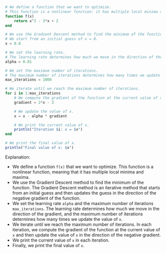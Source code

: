 ```julia
# We define a function that we want to optimize.
# This function is a nonlinear function: it has multiple local minima and maxima.
function f(x)
    return x^2 - 3*x + 2
end

# We use the Gradient Descent method to find the minimum of the function.
# We start from an initial guess of x = 0.
x = 0.0

# We set the learning rate.
# The learning rate determines how much we move in the direction of the gradient.
alpha = 0.01

# We set the maximum number of iterations.
# The maximum number of iterations determines how many times we update the value of x.
max_iterations = 1000

# We iterate until we reach the maximum number of iterations.
for i in 1:max_iterations
    # We compute the gradient of the function at the current value of x.
    gradient = 2*x - 3

    # We update the value of x.
    x = x - alpha * gradient

    # We print the current value of x.
    println("Iteration $i: x = $x")
end

# We print the final value of x.
println("Final value of x: $x")
```

Explanation:

* We define a function `f(x)` that we want to optimize. This function is a nonlinear function, meaning that it has multiple local minima and maxima.
* We use the Gradient Descent method to find the minimum of the function. The Gradient Descent method is an iterative method that starts from an initial guess and then updates the guess in the direction of the negative gradient of the function.
* We set the learning rate `alpha` and the maximum number of iterations `max_iterations`. The learning rate determines how much we move in the direction of the gradient, and the maximum number of iterations determines how many times we update the value of `x`.
* We iterate until we reach the maximum number of iterations. In each iteration, we compute the gradient of the function at the current value of `x` and then update the value of `x` in the direction of the negative gradient.
* We print the current value of `x` in each iteration.
* Finally, we print the final value of `x`.